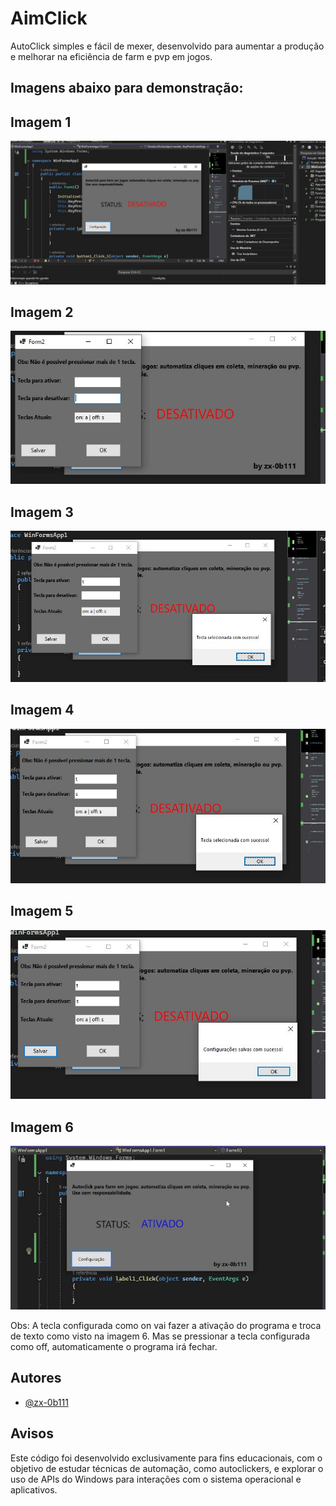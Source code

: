 
# AimClick

AutoClick simples e fácil de mexer, desenvolvido para aumentar a produção e melhorar na eficiência de farm e pvp em jogos.

## Imagens abaixo para demonstração:

## Imagem 1
![Imagem 1](https://github.com/zx-0b111/AimClick/blob/main/fotos/aimclick1.JPG?raw=true)

## Imagem 2
![Imagem 2](https://github.com/zx-0b111/AimClick/blob/main/fotos/aimclick2.JPG?raw=true)

## Imagem 3
![Imagem 3](https://github.com/zx-0b111/AimClick/blob/main/fotos/aimclick3.JPG?raw=true)

## Imagem 4
![Imagem 4](https://github.com/zx-0b111/AimClick/blob/main/fotos/aimclick4.JPG?raw=true)

## Imagem 5
![Imagem 5](https://github.com/zx-0b111/AimClick/blob/main/fotos/aimclick6.JPG?raw=true)

## Imagem 6
![Imagem 6](https://github.com/zx-0b111/AimClick/blob/main/fotos/aimclick7.JPG?raw=true)

Obs: A tecla configurada como on vai fazer a ativação do programa e troca de texto como visto na imagem 6. Mas se pressionar a tecla configurada como off, automaticamente o programa irá fechar.

## Autores

- [@zx-0b111](https://www.github.com/zx-0b111)


## Avisos

Este código foi desenvolvido exclusivamente para fins educacionais, com o objetivo de estudar técnicas de automação, como autoclickers, e explorar o uso de APIs do Windows para interações com o sistema operacional e aplicativos.



